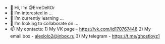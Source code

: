 - 👋 Hi, I’m @ErreDeltOr
- 👀 I’m interested in ...
- 🌱 I’m currently learning ...
- 💞️ I’m looking to collaborate on ...
- 📫 My contacts: 1) My VK page - https://vk.com/id170767448 2) My email box - alexlolo2@inbox.ru 3) My telegram - https://t.me/ghostloyz1

<!---
ErreDeltOr/ErreDeltOr is a ✨ special ✨ repository because its `README.md` (this file) appears on your GitHub profile.
You can click the Preview link to take a look at your changes.
--->
